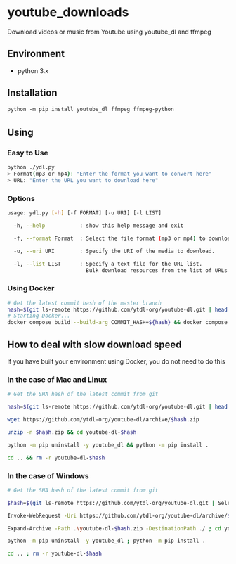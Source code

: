 # youtube_downloads

Download videos or music from Youtube using youtube_dl and ffmpeg

## Environment

- python 3.x

## Installation

```
python -m pip install youtube_dl ffmpeg ffmpeg-python
```


## Using　

### Easy to Use
```bash
python ./ydl.py
> Format(mp3 or mp4): "Enter the format you want to convert here"
> URL: "Enter the URL you want to download here"
```

### Options
```bash
usage: ydl.py [-h] [-f FORMAT] [-u URI] [-l LIST]

  -h, --help           : show this help message and exit

  -f, --format Format  : Select the file format (mp3 or mp4) to download.

  -u, --uri URI        : Specify the URI of the media to download.

  -l, --list LIST      : Specify a text file for the URL list.
                         Bulk download resources from the list of URLs.

```

### Using Docker
```bash
# Get the latest commit hash of the master branch
hash=$(git ls-remote https://github.com/ytdl-org/youtube-dl.git | head -n 1 | cut -c 1-40)
# Starting Docker...
docker compose build --build-arg COMMIT_HASH=${hash} && docker compose up -d
```

## How to deal with slow download speed

If you have built your environment using Docker, you do not need to do this

### In the case of Mac and Linux

```bash
# Get the SHA hash of the latest commit from git

hash=$(git ls-remote https://github.com/ytdl-org/youtube-dl.git | head -n 1 | cut -c 1-40)

wget https://github.com/ytdl-org/youtube-dl/archive/$hash.zip

unzip -n $hash.zip && cd youtube-dl-$hash

python -m pip uninstall -y youtube_dl && python -m pip install .

cd .. && rm -r youtube-dl-$hash
```

### In the case of Windows

```bash
# Get the SHA hash of the latest commit from git

$hash=$(git ls-remote https://github.com/ytdl-org/youtube-dl.git | Select-Object -First 1).Substring(0, 40)

Invoke-WebRequest -Uri https://github.com/ytdl-org/youtube-dl/archive/$hash.zip -outfile ./youtube-dl-$hash.zip

Expand-Archive -Path .\youtube-dl-$hash.zip -DestinationPath ./ ; cd youtube-dl-$hash

python -m pip uninstall -y youtube_dl ; python -m pip install .

cd .. ; rm -r youtube-dl-$hash

```

